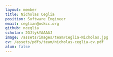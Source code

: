 ```yaml
---
layout: member
title: Nicholas Ceglia
position: Software Engineer
email: ceglian@mskcc.org
github: nceglia
scholar: 2GJlykYAAAAJ
image: /assets/images/team/Ceglia-Nicholas.jpg
cv: /assets/pdfs/team/nicholas-ceglia-cv.pdf
alum: false
---
```

